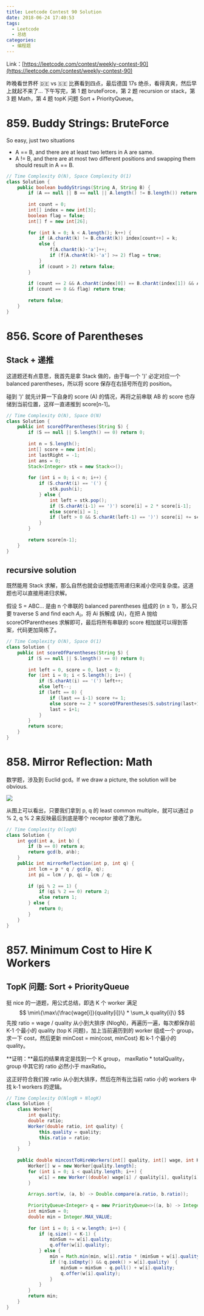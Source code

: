 ```yaml
---
title: Leetcode Contest 90 Solution
date: 2018-06-24 17:40:53
tags:
  - Leetcode
  - 总结
categories: 
  - 编程题
---
```


Link：[https://leetcode.com/contest/weekly-contest-90](https://leetcode.com/contest/weekly-contest-90)

昨晚看世界杯 🇩🇪 vs 🇸🇪 比赛看到四点，最后德国 17s 绝杀，看得真爽，然后早上就起不来了... 下午写完，第 1 题 bruteForce，第 2 题 recursion or stack，第 3 题 Math，第 4 题 topK 问题 Sort + PriorityQueue。

<!-- more -->

# 859. Buddy Strings: BruteForce

So easy, just two situations

- A == B, and there are at least two letters in A are same.
- A != B, and there are at most two different positions and  swapping them should result in A == B.

```java
// Time Complexity O(N), Space Complexity O(1)
class Solution {
    public boolean buddyStrings(String A, String B) {
        if (A == null || B == null || A.length() != B.length()) return false;
        
        int count = 0;
        int[] index = new int[3];
        boolean flag = false;
        int[] f = new int[26];
        
        for (int k = 0; k < A.length(); k++) {
            if (A.charAt(k) != B.charAt(k)) index[count++] = k;
            else {
                f[A.charAt(k)-'a']++;
                if (f[A.charAt(k)-'a'] >= 2) flag = true;
            }
            if (count > 2) return false;
        }
        
        if (count == 2 && A.charAt(index[0]) == B.charAt(index[1]) && A.charAt(index[1]) == B.charAt(index[0])) return true;
        if (count == 0 && flag) return true;
        
        return false;
    }
}
```

# 856. Score of Parentheses

## Stack + 递推

这道题还有点意思，我首先是拿 Stack 做的，由于每一个 ')' 必定对应一个 balanced parentheses，所以将 score 保存在右括号所在的 position。

碰到 ')' 就先计算一下自身的 score (A) 的情况，再将之前串联 AB 的 score 也存储到当前位置，这样一直递推到 score[n-1]。

```java
// Time Complexity O(N), Space O(N)
class Solution {
    public int scoreOfParentheses(String S) {
        if (S == null || S.length() == 0) return 0; 
        
        int n = S.length();
        int[] score = new int[n];
        int lastRight = -1;
        int ans = 0;
        Stack<Integer> stk = new Stack<>();
        
        for (int i = 0; i < n; i++) {
            if (S.charAt(i) == '(') {
                stk.push(i);
            } else {
                int left = stk.pop();
                if (S.charAt(i-1) == ')') score[i] = 2 * score[i-1];
                else score[i] = 1;
                if (left > 0 && S.charAt(left-1) == ')') score[i] += score[left-1];
            }
        }
        
        return score[n-1];
    }
}
```

## recursive solution

既然能用 Stack 求解，那么自然也就会设想能否用递归来减小空间复杂度。这道题也可以直接用递归求解。

假设 S = ABC... 是由 n 个串联的 balanced parentheses 组成的 ($n \ge 1$)，那么只要 traverse S and find each $A_i$，将 Ai 拆解成 (A)，在把 A 抛给 scoreOfParentheses 求解即可，最后将所有串联的 score 相加就可以得到答案，代码更加简练了。

```java
// Time Complexity O(N), Space O(1)
class Solution {
    public int scoreOfParentheses(String S) {
        if (S == null || S.length() == 0) return 0; 
        
        int left = 0, score = 0, last = 0;
        for (int i = 0; i < S.length(); i++) {
            if (S.charAt(i) == '(') left++;
            else left--;
            if (left == 0) {
                if (last == i-1) score += 1;
                else score += 2 * scoreOfParentheses(S.substring(last+1, i));
                last = i+1;
            }
        }
        return score;
    }
}
```

# 858. Mirror Reflection: Math

数学题，涉及到 Euclid gcd。If we draw a picture, the solution will be obvious.

![](https://i.loli.net/2018/06/24/5b2f703e49fab.jpg)

从图上可以看出，只要我们拿到 p, q 的 least common multiple，就可以通过 p % 2, q % 2 来反映最后到底是哪个 receptor 接收了激光。

```java
// Time Complexity O(logN)
class Solution {
    int gcd(int a, int b) {
        if (b == 0) return a;
        return gcd(b, a%b);
    }
    public int mirrorReflection(int p, int q) {
        int lcm = p * q / gcd(p, q);
        int pi = lcm / p, qi = lcm / q;
        
        if (pi % 2 == 1) {
            if (qi % 2 == 0) return 2;
            else return 1;
        } else {
            return 0;            
        }
    }
}
```

# 857. Minimum Cost to Hire K Workers

## TopK 问题: Sort + PriorityQueue

挺 nice 的一道题，用公式总结，即选 K 个 worker 满足
$$
\min\{\max\{\frac{wage[i]}{quality[i]}\} * \sum_k quality[i]\}
$$
先按 ratio = wage / quality 从小到大排序 (NlogN)，再遍历一遍，每次都保存前 K-1 个最小的 quality (top K 问题)，加上当前遍历到的 worker 组成一个 group，求一下 cost，然后更新 minCost = min{cost, minCost} 和 k-1 个最小的 quality。

**证明：**最后的结果肯定是找到一个 K group， maxRatio * totalQuality，group 中其它的 ratio 必然小于 maxRatio。

这正好符合我们按 ratio 从小到大排序，然后在所有比当前 ratio 小的 workers 中找 k-1 workers 的逻辑。

```java
// Time Complexity O(NlogN + NlogK)
class Solution {
    class Worker{
        int quality;
        double ratio;
        Worker(double ratio, int quality) {
            this.quality = quality;
            this.ratio = ratio;
        }
    }
    
    public double mincostToHireWorkers(int[] quality, int[] wage, int K) {        
        Worker[] w = new Worker[quality.length];
        for (int i = 0; i < quality.length; i++) {
            w[i] = new Worker((double) wage[i] / quality[i], quality[i]);
        }
        
        Arrays.sort(w, (a, b) -> Double.compare(a.ratio, b.ratio));
        
        PriorityQueue<Integer> q = new PriorityQueue<>((a, b) -> Integer.compare(b,a));
        int minSum = 0;
        double min = Integer.MAX_VALUE;
        
        for (int i = 0; i < w.length; i++) {
            if (q.size() < K-1) {
                minSum += w[i].quality;
                q.offer(w[i].quality);
            } else {
                min = Math.min(min, w[i].ratio * (minSum + w[i].quality));
                if (!q.isEmpty() && q.peek() > w[i].quality)  {
                    minSum = minSum - q.poll() + w[i].quality;
                    q.offer(w[i].quality);
                }
            }
        }
        return min;
    }
}
```